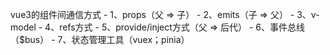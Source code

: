 vue3的组件间通信方式
    - 1、props（父 => 子）
    - 2、emits（子 => 父）
    - 3、v-model
    - 4、refs方式
    - 5、provide/inject方式（父 => 后代）
    - 6、事件总线（$bus）
    - 7、状态管理工具（vuex；pinia）
    